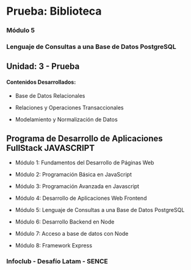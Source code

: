 # Prueba: Biblioteca

### Módulo 5
### Lenguaje de Consultas a una Base de Datos PostgreSQL

## Unidad: 3 - Prueba

#### Contenidos Desarrollados:

- Base de Datos Relacionales

- Relaciones y Operaciones Transaccionales

- Modelamiento y Normalización de Datos

## Programa de Desarrollo de Aplicaciones FullStack JAVASCRIPT

- Módulo 1: Fundamentos del Desarrollo de Páginas Web

- Módulo 2: Programación Básica en JavaScript

- Módulo 3: Programación Avanzada en Javascript

- Módulo 4: Desarrollo de Aplicaciones Web Frontend

- Módulo 5: Lenguaje de Consultas a una Base de Datos PostgreSQL

- Módulo 6: Desarrollo Backend en Node

- Módulo 7: Acceso a base de datos con Node

- Módulo 8: Framework Express


### Infoclub - Desafío Latam - SENCE